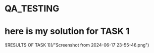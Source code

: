 # QA_TESTING
# here is my solution for TASK 1 
![RESULTS OF TASK 1](/"Screenshot from 2024-06-17 23-55-46.png")
